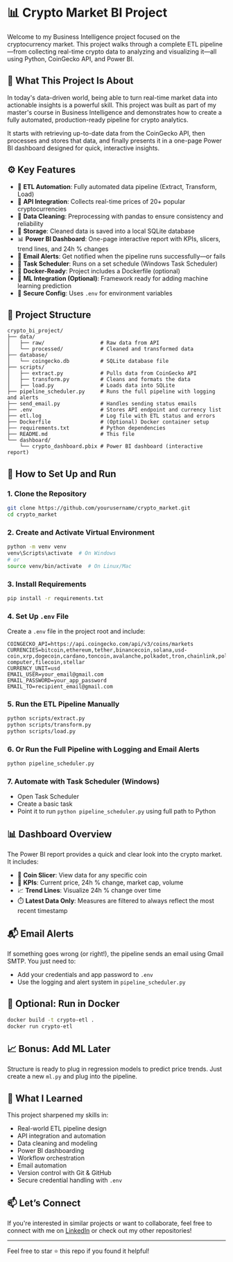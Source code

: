 
# 📊 Crypto Market BI Project

Welcome to my Business Intelligence project focused on the cryptocurrency market. This project walks through a complete ETL pipeline—from collecting real-time crypto data to analyzing and visualizing it—all using Python, CoinGecko API, and Power BI.

## 🧠 What This Project Is About

In today's data-driven world, being able to turn real-time market data into actionable insights is a powerful skill. This project was built as part of my master's course in Business Intelligence and demonstrates how to create a fully automated, production-ready pipeline for crypto analytics.

It starts with retrieving up-to-date data from the CoinGecko API, then processes and stores that data, and finally presents it in a one-page Power BI dashboard designed for quick, interactive insights.

## ⚙️ Key Features

- 🔁 **ETL Automation**: Fully automated data pipeline (Extract, Transform, Load)
- 📡 **API Integration**: Collects real-time prices of 20+ popular cryptocurrencies
- 🧹 **Data Cleaning**: Preprocessing with pandas to ensure consistency and reliability
- 💾 **Storage**: Cleaned data is saved into a local SQLite database
- 📊 **Power BI Dashboard**: One-page interactive report with KPIs, slicers, trend lines, and 24h % changes
- 📧 **Email Alerts**: Get notified when the pipeline runs successfully—or fails
- 🧰 **Task Scheduler**: Runs on a set schedule (Windows Task Scheduler)
- 🐳 **Docker-Ready**: Project includes a Dockerfile (optional)
- 🤖 **ML Integration (Optional)**: Framework ready for adding machine learning prediction
- 🔐 **Secure Config**: Uses `.env` for environment variables

## 📁 Project Structure

```
crypto_bi_project/
├── data/
│   ├── raw/                  # Raw data from API
│   └── processed/            # Cleaned and transformed data
├── database/
│   └── coingecko.db          # SQLite database file
├── scripts/
│   ├── extract.py            # Pulls data from CoinGecko API
│   ├── transform.py          # Cleans and formats the data
│   ├── load.py               # Loads data into SQLite
├── pipeline_scheduler.py     # Runs the full pipeline with logging and alerts
├── send_email.py             # Handles sending status emails
├── .env                      # Stores API endpoint and currency list
├── etl.log                   # Log file with ETL status and errors
├── Dockerfile                # (Optional) Docker container setup
├── requirements.txt          # Python dependencies
├── README.md                 # This file
└── dashboard/
    └── crypto_dashboard.pbix # Power BI dashboard (interactive report)
```

## 🔧 How to Set Up and Run

### 1. Clone the Repository

```bash
git clone https://github.com/yourusername/crypto_market.git
cd crypto_market
```

### 2. Create and Activate Virtual Environment

```bash
python -m venv venv
venv\Scripts\activate  # On Windows
# or
source venv/bin/activate  # On Linux/Mac
```

### 3. Install Requirements

```bash
pip install -r requirements.txt
```

### 4. Set Up `.env` File

Create a `.env` file in the project root and include:

```
COINGECKO_API=https://api.coingecko.com/api/v3/coins/markets
CURRENCIES=bitcoin,ethereum,tether,binancecoin,solana,usd-coin,xrp,dogecoin,cardano,toncoin,avalanche,polkadot,tron,chainlink,polygon,litecoin,uniswap,internet-computer,filecoin,stellar
CURRENCY_UNIT=usd
EMAIL_USER=your_email@gmail.com
EMAIL_PASSWORD=your_app_password
EMAIL_TO=recipient_email@gmail.com
```

### 5. Run the ETL Pipeline Manually

```bash
python scripts/extract.py
python scripts/transform.py
python scripts/load.py
```

### 6. Or Run the Full Pipeline with Logging and Email Alerts

```bash
python pipeline_scheduler.py
```

### 7. Automate with Task Scheduler (Windows)

- Open Task Scheduler
- Create a basic task
- Point it to run `python pipeline_scheduler.py` using full path to Python

## 📊 Dashboard Overview

The Power BI report provides a quick and clear look into the crypto market. It includes:

- 🔎 **Coin Slicer**: View data for any specific coin
- 🧮 **KPIs**: Current price, 24h % change, market cap, volume
- 📈 **Trend Lines**: Visualize 24h % change over time
- ⏱️ **Latest Data Only**: Measures are filtered to always reflect the most recent timestamp

## 📬 Email Alerts

If something goes wrong (or right!), the pipeline sends an email using Gmail SMTP. You just need to:

- Add your credentials and app password to `.env`
- Use the logging and alert system in `pipeline_scheduler.py`

## 🐳 Optional: Run in Docker

```bash
docker build -t crypto-etl .
docker run crypto-etl
```

## 📈 Bonus: Add ML Later

Structure is ready to plug in regression models to predict price trends. Just create a new `ml.py` and plug into the pipeline.

## 🧠 What I Learned

This project sharpened my skills in:

- Real-world ETL pipeline design
- API integration and automation
- Data cleaning and modeling
- Power BI dashboarding
- Workflow orchestration
- Email automation
- Version control with Git & GitHub
- Secure credential handling with `.env`

## 📫 Let’s Connect

If you're interested in similar projects or want to collaborate, feel free to connect with me on [LinkedIn](https://www.linkedin.com) or check out my other repositories!

---

Feel free to star ⭐ this repo if you found it helpful!
